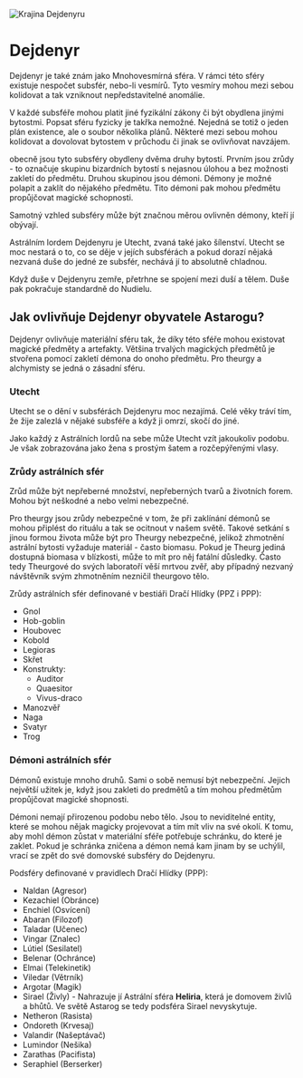 ![Krajina Dejdenyru](dejdenyr.png)

# Dejdenyr

Dejdenyr je také znám jako Mnohovesmírná sféra. V rámci této sféry existuje nespočet subsfér, nebo-li vesmírů. Tyto vesmíry mohou mezi sebou kolidovat a tak vzniknout nepředstavitelné anomálie.

V každé subsféře mohou platit jiné fyzikální zákony či být obydlena jinými bytostmi. Popsat sféru fyzicky je takřka nemožné. Nejedná se totiž o jeden plán existence, ale o soubor několika plánů. Některé mezi sebou mohou kolidovat a dovolovat bytostem v průchodu či jinak se ovlivňovat navzájem.

obecně jsou tyto subsféry obydleny dvěma druhy bytostí. Prvním jsou zrůdy - to označuje skupinu bizardních bytostí s nejasnou úlohou a bez možnosti zakletí do předmětu. Druhou skupinou jsou démoni. Démony je možné polapit a zaklít do nějakého předmětu. Tito démoni pak mohou předmětu propůjčovat magické schopnosti.

Samotný vzhled subsféry může být značnou měrou ovlivněn démony, kteří jí obývají.

Astrálním lordem Dejdenyru je Utecht, zvaná také jako šílenství. Utecht se moc nestará o to, co se děje v jejích subsférách a pokud dorazí nějaká nezvaná duše do jedné ze subsfér, nechává jí to absolutně chladnou.

Když duše v Dejdenyru zemře, přetrhne se spojení mezi duší a tělem. Duše pak pokračuje standardně do Nudielu.

## Jak ovlivňuje Dejdenyr obyvatele Astarogu?

Dejdenyr ovlivňuje materiální sféru tak, že díky této sféře mohou existovat magické předměty a artefakty. Většina trvalých magických předmětů je stvořena pomocí zakletí démona do onoho předmětu. Pro theurgy a alchymisty se jedná o zásadní sféru.

### Utecht

Utecht se o dění v subsférách Dejdenyru moc nezajímá. Celé věky tráví tím, že žije zalezlá v nějaké subsféře a když ji omrzí, skočí do jiné.

Jako každý z Astrálních lordů na sebe může Utecht vzít jakoukoliv podobu. Je však zobrazována jako žena s prostým šatem a rozčepýřenými vlasy.

### Zrůdy astrálních sfér

Zrůd může být nepřeberné množství, nepřeberných tvarů a životních forem. Mohou být neškodné a nebo velmi nebezpečné.

Pro theurgy jsou zrůdy nebezpečné v tom, že při zaklínání démonů se mohou připlést do rituálu a tak se ocitnout v našem světě. Takové setkání s jinou formou života může být pro Theurgy nebezpečné, jelikož zhmotnění astrální bytosti vyžaduje materiál - často biomasu. Pokud je Theurg jediná dostupná biomasa v blízkosti, může to mít pro něj fatální důsledky. Často tedy Theurgové do svých laboratoří věší mrtvou zvěř, aby případný nezvaný návštěvník svým zhmotněním nezničil theurgovo tělo.

Zrůdy astrálních sfér definované v bestiáři Dračí Hlídky (PPZ i PPP):
* Gnol
* Hob-goblin
* Houbovec
* Kobold
* Legioras
* Skřet
* Konstrukty:
  * Auditor
  * Quaesitor
  * Vivus-draco
* Manozvěř
* Naga
* Svatyr
* Trog

### Démoni astrálních sfér

Démonů existuje mnoho druhů. Sami o sobě nemusí být nebezpeční. Jejich největší užitek je, když jsou zakleti do predmětů a tím mohou předmětům propůjčovat magické shopnosti.

Démoni nemají přirozenou podobu nebo tělo. Jsou to neviditelné entity, které se mohou nějak magicky projevovat a tím mít vliv na své okolí. K tomu, aby mohl démon zůstat v materiální sféře potřebuje schránku, do které je zaklet. Pokud je schránka zničena a démon nemá kam jinam by se uchýlil, vrací se zpět do své domovské subsféry do Dejdenyru.

Podsféry definované v pravidlech Dračí Hlídky (PPP):
* Naldan (Agresor)
* Kezachiel (Obránce)
* Enchiel (Osvícení)
* Abaran (Filozof)
* Taladar (Učenec)
* Vingar (Znalec)
* Lútiel (Sesilatel)
* Belenar (Ochránce)
* Elmai (Telekinetik)
* Viledar (Větrník)
* Argotar (Magik)
* Sirael (Živly) - Nahrazuje jí Astrální sféra **Heliria**, která je domovem živlů a bhůtů. Ve světě Astarog se tedy podsféra Sirael nevyskytuje.
* Netheron (Rasista)
* Ondoreth (Krvesaj)
* Valandir (Našeptávač)
* Lumindor (Nešika)
* Zarathas (Pacifista)
* Seraphiel (Berserker)
